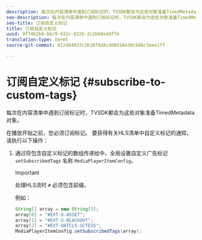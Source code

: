 ```yaml
---
description: 每次在内容清单中遇到订阅标记时，TVSDK都会为这些对象准备TimedMetadata对象。
seo-description: 每次在内容清单中遇到订阅标记时，TVSDK都会为这些对象准备TimedMetadata对象。
seo-title: 订阅自定义标记
title: 订阅自定义标记
uuid: 9f74b2b9-bbc9-433c-8226-2c2b68eddf7e
translation-type: tm+mt
source-git-commit: 812d04037c3b18f8d8cdd0d18430c686c3eee1ff

---
```



# 订阅自定义标记 {#subscribe-to-custom-tags}

每次在内容清单中遇到订阅标记时，TVSDK都会为这些对象准备TimedMetadata对象。

在播放开始之前，您必须订阅标记。 要获得有关HLS清单中自定义标记的通知，请执行以下操作：

1. 通过将包含自定义标记的数组传递给中，全局设置自定义广告标记 `setSubscribedTags` 名称 `MediaPlayerItemConfig`。

   >[!IMPORTANT]
   >
   >处理HLS流时 `#` 必须包含前缀。

   例如：

   ```java
   String[] array = new String[3]; 
   array[0] = "#EXT-X-ASSET"; 
   array[1] = "#EXT-X-BLACKOUT"; 
   array[2] = "#EXT-OATCLS-SCTE35"; 
   MediaPlayerItemConfig.setSubscribedTags(array);
   ```

